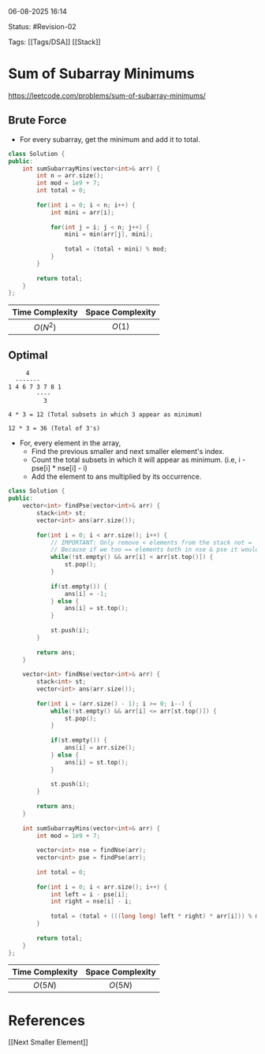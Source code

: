 06-08-2025  16:14

Status: #Revision-02  

Tags: [[Tags/DSA]] [[Stack]]

# Sum of Subarray Minimums

https://leetcode.com/problems/sum-of-subarray-minimums/

## Brute Force

- For every subarray, get the minimum and add it to total.

```cpp
class Solution {
public:
    int sumSubarrayMins(vector<int>& arr) {
        int n = arr.size();
        int mod = 1e9 + 7;
        int total = 0;
		
        for(int i = 0; i < n; i++) {
            int mini = arr[i];
			
            for(int j = i; j < n; j++) {
                mini = min(arr[j], mini);
				
                total = (total + mini) % mod;
            }
        }
		
        return total;
    }
};
```

| **Time Complexity** | **Space Complexity** |
| :-----------------: | :------------------: |
|      $O(N^2)$       |        $O(1)$        |


## Optimal

```
     4
  -------
1 4 6 7 3 7 8 1
        ----
		  3

4 * 3 = 12 (Total subsets in which 3 appear as minimum)

12 * 3 = 36 (Total of 3's)
```

- For, every element in the array, 
	- Find the previous smaller and next smaller element's index.
	- Count the total subsets in which it will appear as minimum. (i.e, i - pse[i] * nse[i] - i)
	- Add the element to ans multiplied by its occurrence.

```cpp
class Solution {
public:
    vector<int> findPse(vector<int>& arr) {
        stack<int> st;
        vector<int> ans(arr.size());
		
        for(int i = 0; i < arr.size(); i++) {
			// IMPORTANT: Only remove < elements from the stack not =
			// Because if we too == elements both in nse & pse it would create a                  duplicate subarray
            while(!st.empty() && arr[i] < arr[st.top()]) {
                st.pop();
            }
			
            if(st.empty()) {
                ans[i] = -1;
            } else {
                ans[i] = st.top();
            }
			
            st.push(i);
        }
		
        return ans;
    }
	
    vector<int> findNse(vector<int>& arr) {
        stack<int> st;
        vector<int> ans(arr.size());
		
        for(int i = (arr.size() - 1); i >= 0; i--) {
            while(!st.empty() && arr[i] <= arr[st.top()]) {
                st.pop();
            }
			
            if(st.empty()) {
                ans[i] = arr.size();
            } else {
                ans[i] = st.top();
            }
			
            st.push(i);
        }
		
        return ans;
    }
	
    int sumSubarrayMins(vector<int>& arr) {
        int mod = 1e9 + 7;
		
        vector<int> nse = findNse(arr);
        vector<int> pse = findPse(arr);
		
        int total = 0;
		
        for(int i = 0; i < arr.size(); i++) {
            int left = i - pse[i];
            int right = nse[i] - i;
			
            total = (total + (((long long) left * right) * arr[i])) % mod;
        }
		
        return total;
    }
};
```

| **Time Complexity** | **Space Complexity** |
| :-----------------: | :------------------: |
|       $O(5N)$       |       $O(5N)$        |



# References

[[Next Smaller Element]]